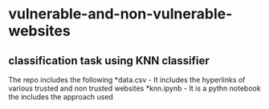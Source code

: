 # vulnerable-and-non-vulnerable-websites
## classification task using KNN classifier
The repo includes the following
*data.csv  -  It includes the hyperlinks of various trusted and non trusted websites
*knn.ipynb -  It is a pythn notebook the includes the  approach used
              
